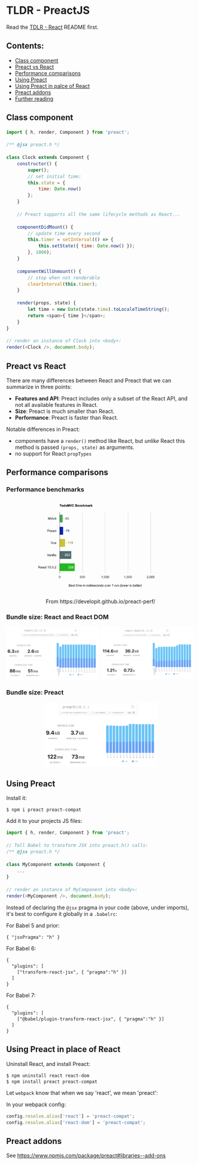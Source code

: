 # TLDR - PreactJS

Read the [TDLR - React](https://github.com/sc0ttj/tldr-react) README first.

## Contents:

- [Class component](#class-component)
- [Preact vs React](#preact-vs-react)
- [Performance comparisons](#performance-comparisons)
- [Using Preact](#using-preact)
- [Using Preact in palce of React](#using-preact-in-place-of-react)
- [Preact addons](#preact-addons)
- [Further reading](#further-reading)

## Class component

```js
import { h, render, Component } from 'preact';

/** @jsx preact.h */

class Clock extends Component {
    constructor() {
        super();
        // set initial time:
        this.state = {
            time: Date.now()
        };
    }

    // Preact supports all the same lifecycle methods as React...

    componentDidMount() {
        // update time every second
        this.timer = setInterval(() => {
            this.setState({ time: Date.now() });
        }, 1000);
    }

    componentWillUnmount() {
        // stop when not renderable
        clearInterval(this.timer);
    }

    render(props, state) {
        let time = new Date(state.time).toLocaleTimeString();
        return <span>{ time }</span>;
    }
}

// render an instance of Clock into <body>:
render(<Clock />, document.body);
```

## Preact vs React

There are many differences between React and Preact that we can summarize in three points:

- **Features and API**: Preact includes only a subset of the React API, and not all available features in React.
- **Size**: Preact is much smaller than React.
- **Performance**: Preact is faster than React.


Notable differences in Preact:

- components have a `render()` method like React, but _unlike_ React this method is passed `(props, state)` as arguments.
- no support for React `propTypes`


## Performance comparisons

### Performance benchmarks

<p align="center">
    <img align="center" src="./chart-todomvc-benchmark.png" width="70%" height="auto" />
</p>
<p align="center">From https://developit.github.io/preact-perf/<p>

### Bundle size: React and React DOM

<p align="center">
    <img align="left" style="display: inline;" src="./bundle-size--react.png" width="49%" height="auto" />
    <img style="display: inline;" src="./bundle-size--react-dom.png" width="49%" height="auto" />
</p>

### Bundle size: Preact

<p align="center">
    <img style="display: inline;" src="./bundle-size--preact.png" width="60%" height="auto" />
</p>

## Using Preact

Install it:

```console
$ npm i preact preact-compat
```

Add it to your projects JS files:

```javascript
import { h, render, Component } from 'preact';

// Tell Babel to transform JSX into preact.h() calls:
/** @jsx preact.h */

class MyComponent extends Component {
    ...
}

// render an instance of MyComponent into <body>:
render(<MyComponent />, document.body);
````

Instead of declaring the `@jsx` pragma in your code (above, under imports),
it's best to configure it globally in a `.babelrc`:

For Babel 5 and prior:

```
{ "jsxPragma": "h" }
````

For Babel 6:

```
{
  "plugins": [
    ["transform-react-jsx", { "pragma":"h" }]
  ]
}
```

For Babel 7:

```
{
  "plugins": [
    ["@babel/plugin-transform-react-jsx", { "pragma":"h" }]
  ]
}
```

## Using Preact in place of React

Uninstall React, and install Preact:

```console
$ npm uninstall react react-dom
$ npm install preact preact-compat
```

Let `webpack` know that when we say 'react', we mean 'preact':

In your webpack config:

```javascript
config.resolve.alias['react'] = 'preact-compat';
config.resolve.alias['react-dom'] = 'preact-compat';
```

## Preact addons

See https://www.npmjs.com/package/preact#libraries--add-ons

